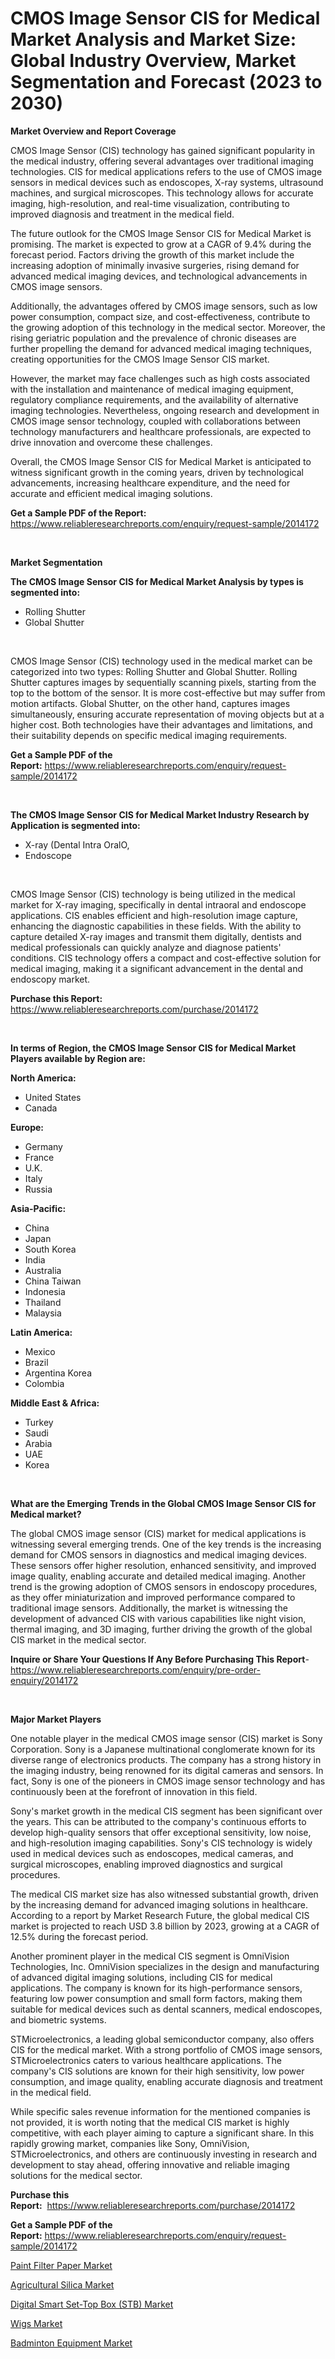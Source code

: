 <p><h1>CMOS Image Sensor CIS for Medical Market Analysis and Market Size: Global Industry Overview, Market Segmentation and Forecast (2023 to 2030)</h1></p><p><strong>Market Overview and Report Coverage</strong></p>
<p><p>CMOS Image Sensor (CIS) technology has gained significant popularity in the medical industry, offering several advantages over traditional imaging technologies. CIS for medical applications refers to the use of CMOS image sensors in medical devices such as endoscopes, X-ray systems, ultrasound machines, and surgical microscopes. This technology allows for accurate imaging, high-resolution, and real-time visualization, contributing to improved diagnosis and treatment in the medical field.</p><p>The future outlook for the CMOS Image Sensor CIS for Medical Market is promising. The market is expected to grow at a CAGR of 9.4% during the forecast period. Factors driving the growth of this market include the increasing adoption of minimally invasive surgeries, rising demand for advanced medical imaging devices, and technological advancements in CMOS image sensors.</p><p>Additionally, the advantages offered by CMOS image sensors, such as low power consumption, compact size, and cost-effectiveness, contribute to the growing adoption of this technology in the medical sector. Moreover, the rising geriatric population and the prevalence of chronic diseases are further propelling the demand for advanced medical imaging techniques, creating opportunities for the CMOS Image Sensor CIS market.</p><p>However, the market may face challenges such as high costs associated with the installation and maintenance of medical imaging equipment, regulatory compliance requirements, and the availability of alternative imaging technologies. Nevertheless, ongoing research and development in CMOS image sensor technology, coupled with collaborations between technology manufacturers and healthcare professionals, are expected to drive innovation and overcome these challenges.</p><p>Overall, the CMOS Image Sensor CIS for Medical Market is anticipated to witness significant growth in the coming years, driven by technological advancements, increasing healthcare expenditure, and the need for accurate and efficient medical imaging solutions.</p></p>
<p><strong>Get a Sample PDF of the Report:</strong> <a href="https://www.reliableresearchreports.com/enquiry/request-sample/2014172">https://www.reliableresearchreports.com/enquiry/request-sample/2014172</a></p>
<p>&nbsp;</p>
<p><strong>Market Segmentation</strong></p>
<p><strong>The CMOS Image Sensor CIS for Medical Market Analysis by types is segmented into:</strong></p>
<p><ul><li>Rolling Shutter</li><li>Global Shutter</li></ul></p>
<p>&nbsp;</p>
<p><p>CMOS Image Sensor (CIS) technology used in the medical market can be categorized into two types: Rolling Shutter and Global Shutter. Rolling Shutter captures images by sequentially scanning pixels, starting from the top to the bottom of the sensor. It is more cost-effective but may suffer from motion artifacts. Global Shutter, on the other hand, captures images simultaneously, ensuring accurate representation of moving objects but at a higher cost. Both technologies have their advantages and limitations, and their suitability depends on specific medical imaging requirements.</p></p>
<p><strong>Get a Sample PDF of the Report:</strong>&nbsp;<a href="https://www.reliableresearchreports.com/enquiry/request-sample/2014172">https://www.reliableresearchreports.com/enquiry/request-sample/2014172</a></p>
<p>&nbsp;</p>
<p><strong>The CMOS Image Sensor CIS for Medical Market Industry Research by Application is segmented into:</strong></p>
<p><ul><li>X-ray (Dental Intra OralO,</li><li>Endoscope</li></ul></p>
<p>&nbsp;</p>
<p><p>CMOS Image Sensor (CIS) technology is being utilized in the medical market for X-ray imaging, specifically in dental intraoral and endoscope applications. CIS enables efficient and high-resolution image capture, enhancing the diagnostic capabilities in these fields. With the ability to capture detailed X-ray images and transmit them digitally, dentists and medical professionals can quickly analyze and diagnose patients' conditions. CIS technology offers a compact and cost-effective solution for medical imaging, making it a significant advancement in the dental and endoscopy market.</p></p>
<p><strong>Purchase this Report:</strong>&nbsp; <a href="https://www.reliableresearchreports.com/purchase/2014172">https://www.reliableresearchreports.com/purchase/2014172</a></p>
<p>&nbsp;</p>
<p><strong>In terms of Region, the CMOS Image Sensor CIS for Medical Market Players available by Region are:</strong></p>
<p>
    <p> <strong> North America: </strong>
        <ul>
            <li>United States</li>
            <li>Canada</li>
        </ul>
        </p> 
    <p> <strong> Europe: </strong>
        <ul>
            <li>Germany</li>
            <li>France</li>
            <li>U.K.</li>
            <li>Italy</li>
            <li>Russia</li>
        </ul>
        </p> 
    <p> <strong> Asia-Pacific: </strong>
        <ul>
            <li>China</li>
            <li>Japan</li>
            <li>South Korea</li>
            <li>India</li>
            <li>Australia</li>
            <li>China Taiwan</li>
            <li>Indonesia</li>
            <li>Thailand</li>
            <li>Malaysia</li>
        </ul>
        </p> 
    <p> <strong> Latin America: </strong>
        <ul>
            <li>Mexico</li>
            <li>Brazil</li>
            <li>Argentina Korea</li>
            <li>Colombia</li>
        </ul>
        </p> 
    <p> <strong> Middle East & Africa: </strong>
        <ul>
            <li>Turkey</li>
            <li>Saudi</li>
            <li>Arabia</li>
            <li>UAE</li>
            <li>Korea</li>
        </ul>
    </p>
    </p>
<p>&nbsp;</p>
<p><strong>What are the Emerging Trends in the Global CMOS Image Sensor CIS for Medical market?</strong></p>
<p><p>The global CMOS image sensor (CIS) market for medical applications is witnessing several emerging trends. One of the key trends is the increasing demand for CMOS sensors in diagnostics and medical imaging devices. These sensors offer higher resolution, enhanced sensitivity, and improved image quality, enabling accurate and detailed medical imaging. Another trend is the growing adoption of CMOS sensors in endoscopy procedures, as they offer miniaturization and improved performance compared to traditional image sensors. Additionally, the market is witnessing the development of advanced CIS with various capabilities like night vision, thermal imaging, and 3D imaging, further driving the growth of the global CIS market in the medical sector.</p></p>
<p><strong>Inquire or Share Your Questions If Any Before Purchasing This Report</strong>- <a href="https://www.reliableresearchreports.com/enquiry/pre-order-enquiry/2014172">https://www.reliableresearchreports.com/enquiry/pre-order-enquiry/2014172</a></p>
<p>&nbsp;</p>
<p><strong>Major Market Players</strong></p>
<p><p>One notable player in the medical CMOS image sensor (CIS) market is Sony Corporation. Sony is a Japanese multinational conglomerate known for its diverse range of electronics products. The company has a strong history in the imaging industry, being renowned for its digital cameras and sensors. In fact, Sony is one of the pioneers in CMOS image sensor technology and has continuously been at the forefront of innovation in this field.</p><p>Sony's market growth in the medical CIS segment has been significant over the years. This can be attributed to the company's continuous efforts to develop high-quality sensors that offer exceptional sensitivity, low noise, and high-resolution imaging capabilities. Sony's CIS technology is widely used in medical devices such as endoscopes, medical cameras, and surgical microscopes, enabling improved diagnostics and surgical procedures.</p><p>The medical CIS market size has also witnessed substantial growth, driven by the increasing demand for advanced imaging solutions in healthcare. According to a report by Market Research Future, the global medical CIS market is projected to reach USD 3.8 billion by 2023, growing at a CAGR of 12.5% during the forecast period.</p><p>Another prominent player in the medical CIS segment is OmniVision Technologies, Inc. OmniVision specializes in the design and manufacturing of advanced digital imaging solutions, including CIS for medical applications. The company is known for its high-performance sensors, featuring low power consumption and small form factors, making them suitable for medical devices such as dental scanners, medical endoscopes, and biometric systems.</p><p>STMicroelectronics, a leading global semiconductor company, also offers CIS for the medical market. With a strong portfolio of CMOS image sensors, STMicroelectronics caters to various healthcare applications. The company's CIS solutions are known for their high sensitivity, low power consumption, and image quality, enabling accurate diagnosis and treatment in the medical field.</p><p>While specific sales revenue information for the mentioned companies is not provided, it is worth noting that the medical CIS market is highly competitive, with each player aiming to capture a significant share. In this rapidly growing market, companies like Sony, OmniVision, STMicroelectronics, and others are continuously investing in research and development to stay ahead, offering innovative and reliable imaging solutions for the medical sector.</p></p>
<p><strong>Purchase this Report:</strong>&nbsp;&nbsp;<a href="https://www.reliableresearchreports.com/purchase/2014172">https://www.reliableresearchreports.com/purchase/2014172</a></p>
<p></p>
<p><strong>Get a Sample PDF of the Report:</strong>&nbsp;<a href="https://www.reliableresearchreports.com/enquiry/request-sample/2014172">https://www.reliableresearchreports.com/enquiry/request-sample/2014172</a></p>
<p><p><a href="https://medium.com/@rahul.reportprime/analyzing-paint-filter-paper-market-global-industry-perspective-and-forecast-2023-to-2030-2cd7b62a17ed">Paint Filter Paper Market</a></p><p><a href="https://medium.com/@prachi.reportprime/agricultural-silica-market-furnishes-information-on-market-share-market-trends-and-market-growth-a4d7d2730638">Agricultural Silica Market</a></p><p><a href="https://github.com/Chiragrp25/Market-Research-Report-List-1/blob/main/digital-smart-set-top-box-stb-market.md">Digital Smart Set-Top Box (STB) Market</a></p><p><a href="https://www.linkedin.com/pulse/wigs-market-size-growth-forecast-from-2023-2030-orderly-market-m0yce/">Wigs Market</a></p><p><a href="https://www.linkedin.com/pulse/badminton-equipment-market-size-growth-forecast-from-koqge/">Badminton Equipment Market</a></p></p>